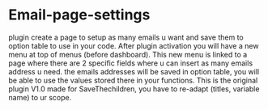# Email-page-settings
plugin create a page to setup as many emails u want and save them to option table to use in your code.
After plugin activation you will have a new menu at top of menus (before dashboard).
This new menu is linked to a page where there are 2 specific fields where u can insert as many emails address u need.
the emails addresses will be saved in option table, you will be able to use the values stored there in your functions.
This is the original plugin V1.0 made for SaveThechildren, you have to re-adapt (titles, variable name) to ur scope.
